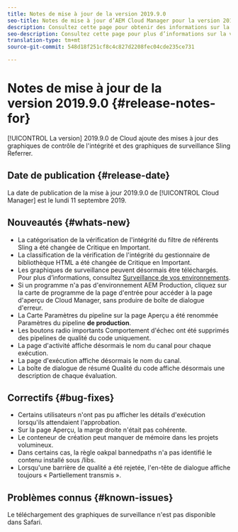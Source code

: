 ```yaml
---
title: Notes de mise à jour de la version 2019.9.0
seo-title: Notes de mise à jour d’AEM Cloud Manager pour la version 2019.9.0
description: Consultez cette page pour obtenir des informations sur la version 2019.9.0 de Cloud Manager.
seo-description: Consultez cette page pour plus d’informations sur la version 2019.9.0 d’AEM Cloud Manager.
translation-type: tm+mt
source-git-commit: 548d18f251cf8c4c827d2208fec04cde235ce731

---
```


# Notes de mise à jour de la version 2019.9.0 {#release-notes-for}

[!UICONTROL La version] 2019.9.0 de Cloud ajoute des mises à jour des graphiques de contrôle de l'intégrité et des graphiques de surveillance Sling Referrer.

## Date de publication {#release-date}

La date de publication de la mise à jour 2019.9.0 de [!UICONTROL Cloud Manager] est le lundi 11 septembre 2019.

## Nouveautés {#whats-new}

* La catégorisation de la vérification de l'intégrité du filtre de référents Sling a été changée de Critique en Important.
* La classification de la vérification de l'intégrité du gestionnaire de bibliothèque HTML a été changée de Critique en Important.
* Les graphiques de surveillance peuvent désormais être téléchargés. Pour plus d’informations, consultez [Surveillance de vos environnements](monitor-your-environments.md).
* Si un programme n'a pas d'environnement AEM Production, cliquez sur la carte de programme de la page d'entrée pour accéder à la page d'aperçu de Cloud Manager, sans produire de boîte de dialogue d'erreur.
* La Carte Paramètres du pipeline sur la page Aperçu a été renommée Paramètres du pipeline **de production**.
* Les boutons radio importants Comportement d'échec ont été supprimés des pipelines de qualité du code uniquement.
* La page d'activité affiche désormais le nom du canal pour chaque exécution.
* La page d'exécution affiche désormais le nom du canal.
* La boîte de dialogue de résumé Qualité du code affiche désormais une description de chaque évaluation.

## Correctifs {#bug-fixes}

* Certains utilisateurs n'ont pas pu afficher les détails d'exécution lorsqu'ils attendaient l'approbation.
* Sur la page Aperçu, la marge droite n'était pas cohérente.
* Le conteneur de création peut manquer de mémoire dans les projets volumineux.
* Dans certains cas, la règle oakpal bannedpaths n'a pas identifié le contenu installé sous /libs.
* Lorsqu'une barrière de qualité a été rejetée, l'en-tête de dialogue affiche toujours « Partiellement transmis ».

## Problèmes connus {#known-issues}

Le téléchargement des graphiques de surveillance n'est pas disponible dans Safari.
